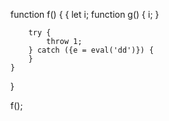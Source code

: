 
function f() {
    {
        let i;
        function g() {
            i;
        }

        try {
            throw 1;
        } catch ({e = eval('dd')}) {
        }
    }
}

f();
